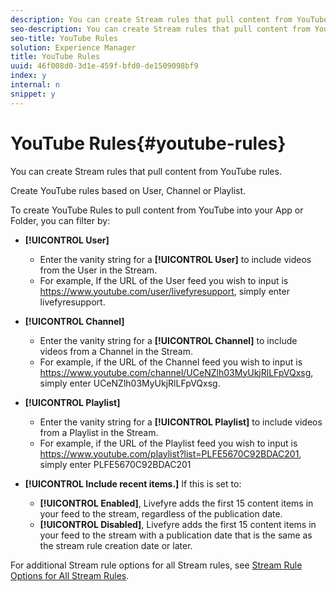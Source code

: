 ```yaml
---
description: You can create Stream rules that pull content from YouTube rules.
seo-description: You can create Stream rules that pull content from YouTube rules.
seo-title: YouTube Rules
solution: Experience Manager
title: YouTube Rules
uuid: 46f008d0-3d1e-459f-bfd0-de1509098bf9
index: y
internal: n
snippet: y
---
```


# YouTube Rules{#youtube-rules}

You can create Stream rules that pull content from YouTube rules.

Create YouTube rules based on User, Channel or Playlist.

To create YouTube Rules to pull content from YouTube into your App or Folder, you can filter by:

* **[!UICONTROL User]**

    * Enter the vanity string for a **[!UICONTROL User]** to include videos from the User in the Stream.
    * For example, If the URL of the User feed you wish to input is https://www.youtube.com/user/livefyresupport, simply enter livefyresupport.

* **[!UICONTROL Channel]**

    * Enter the vanity string for a **[!UICONTROL Channel]** to include videos from a Channel in the Stream.
    * For example, if the URL of the Channel feed you wish to input is https://www.youtube.com/channel/UCeNZlh03MyUkjRlLFpVQxsg, simply enter UCeNZlh03MyUkjRlLFpVQxsg.

* **[!UICONTROL Playlist]**

    * Enter the vanity string for a **[!UICONTROL Playlist]** to include videos from a Playlist in the Stream.
    * For example, if the URL of the Playlist feed you wish to input is https://www.youtube.com/playlist?list=PLFE5670C92BDAC201, simply enter PLFE5670C92BDAC201

* **[!UICONTROL Include recent items.]** If this is set to:

    * **[!UICONTROL Enabled]**, Livefyre adds the first 15 content items in your feed to the stream, regardless of the publication date.
    * **[!UICONTROL Disabled]**, Livefyre adds the first 15 content items in your feed to the stream with a publication date that is the same as the stream rule creation date or later.

For additional Stream rule options for all Stream rules, see [Stream Rule Options for All Stream Rules](../c-stream-rule-options-for-all-stream-rules.md#c_stream_rule_options_for_all_stream_rules). 
